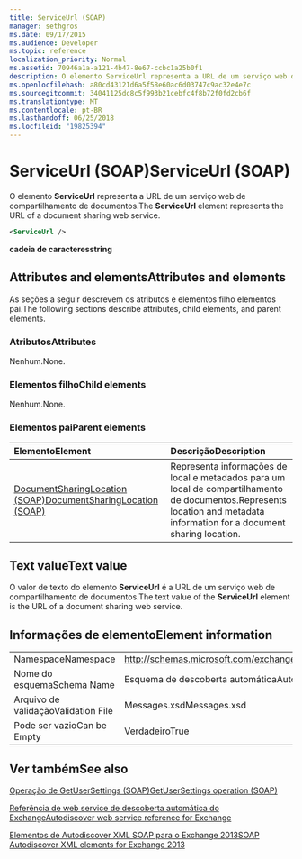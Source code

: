 ```yaml
---
title: ServiceUrl (SOAP)
manager: sethgros
ms.date: 09/17/2015
ms.audience: Developer
ms.topic: reference
localization_priority: Normal
ms.assetid: 70946a1a-a121-4b47-8e67-ccbc1a25b0f1
description: O elemento ServiceUrl representa a URL de um serviço web de compartilhamento de documentos.
ms.openlocfilehash: a80cd43121d6a5f58e60ac6d03747c9ac32e4e7c
ms.sourcegitcommit: 34041125dc8c5f993b21cebfc4f8b72f0fd2cb6f
ms.translationtype: MT
ms.contentlocale: pt-BR
ms.lasthandoff: 06/25/2018
ms.locfileid: "19825394"
---
```

# <a name="serviceurl-soap"></a><span data-ttu-id="a498c-103">ServiceUrl (SOAP)</span><span class="sxs-lookup"><span data-stu-id="a498c-103">ServiceUrl (SOAP)</span></span>

<span data-ttu-id="a498c-104">O elemento **ServiceUrl** representa a URL de um serviço web de compartilhamento de documentos.</span><span class="sxs-lookup"><span data-stu-id="a498c-104">The **ServiceUrl** element represents the URL of a document sharing web service.</span></span> 
  
```XML
<ServiceUrl />
```

 <span data-ttu-id="a498c-105">**cadeia de caracteres**</span><span class="sxs-lookup"><span data-stu-id="a498c-105">**string**</span></span>
## <a name="attributes-and-elements"></a><span data-ttu-id="a498c-106">Attributes and elements</span><span class="sxs-lookup"><span data-stu-id="a498c-106">Attributes and elements</span></span>

<span data-ttu-id="a498c-107">As seções a seguir descrevem os atributos e elementos filho elementos pai.</span><span class="sxs-lookup"><span data-stu-id="a498c-107">The following sections describe attributes, child elements, and parent elements.</span></span>
  
### <a name="attributes"></a><span data-ttu-id="a498c-108">Atributos</span><span class="sxs-lookup"><span data-stu-id="a498c-108">Attributes</span></span>

<span data-ttu-id="a498c-109">Nenhum.</span><span class="sxs-lookup"><span data-stu-id="a498c-109">None.</span></span>
  
### <a name="child-elements"></a><span data-ttu-id="a498c-110">Elementos filho</span><span class="sxs-lookup"><span data-stu-id="a498c-110">Child elements</span></span>

<span data-ttu-id="a498c-111">Nenhum.</span><span class="sxs-lookup"><span data-stu-id="a498c-111">None.</span></span>
  
### <a name="parent-elements"></a><span data-ttu-id="a498c-112">Elementos pai</span><span class="sxs-lookup"><span data-stu-id="a498c-112">Parent elements</span></span>

|<span data-ttu-id="a498c-113">**Elemento**</span><span class="sxs-lookup"><span data-stu-id="a498c-113">**Element**</span></span>|<span data-ttu-id="a498c-114">**Descrição**</span><span class="sxs-lookup"><span data-stu-id="a498c-114">**Description**</span></span>|
|:-----|:-----|
|[<span data-ttu-id="a498c-115">DocumentSharingLocation (SOAP)</span><span class="sxs-lookup"><span data-stu-id="a498c-115">DocumentSharingLocation (SOAP)</span></span>](documentsharinglocation-soap.md) <br/> |<span data-ttu-id="a498c-116">Representa informações de local e metadados para um local de compartilhamento de documentos.</span><span class="sxs-lookup"><span data-stu-id="a498c-116">Represents location and metadata information for a document sharing location.</span></span>  <br/> |
   
## <a name="text-value"></a><span data-ttu-id="a498c-117">Text value</span><span class="sxs-lookup"><span data-stu-id="a498c-117">Text value</span></span>

<span data-ttu-id="a498c-118">O valor de texto do elemento **ServiceUrl** é a URL de um serviço web de compartilhamento de documentos.</span><span class="sxs-lookup"><span data-stu-id="a498c-118">The text value of the **ServiceUrl** element is the URL of a document sharing web service.</span></span> 
  
## <a name="element-information"></a><span data-ttu-id="a498c-119">Informações de elemento</span><span class="sxs-lookup"><span data-stu-id="a498c-119">Element information</span></span>

|||
|:-----|:-----|
|<span data-ttu-id="a498c-120">Namespace</span><span class="sxs-lookup"><span data-stu-id="a498c-120">Namespace</span></span>  <br/> |http://schemas.microsoft.com/exchange/2010/Autodiscover  <br/> |
|<span data-ttu-id="a498c-121">Nome do esquema</span><span class="sxs-lookup"><span data-stu-id="a498c-121">Schema Name</span></span>  <br/> |<span data-ttu-id="a498c-122">Esquema de descoberta automática</span><span class="sxs-lookup"><span data-stu-id="a498c-122">Autodiscover schema</span></span>  <br/> |
|<span data-ttu-id="a498c-123">Arquivo de validação</span><span class="sxs-lookup"><span data-stu-id="a498c-123">Validation File</span></span>  <br/> |<span data-ttu-id="a498c-124">Messages.xsd</span><span class="sxs-lookup"><span data-stu-id="a498c-124">Messages.xsd</span></span>  <br/> |
|<span data-ttu-id="a498c-125">Pode ser vazio</span><span class="sxs-lookup"><span data-stu-id="a498c-125">Can be Empty</span></span>  <br/> |<span data-ttu-id="a498c-126">Verdadeiro</span><span class="sxs-lookup"><span data-stu-id="a498c-126">True</span></span>  <br/> |
   
## <a name="see-also"></a><span data-ttu-id="a498c-127">Ver também</span><span class="sxs-lookup"><span data-stu-id="a498c-127">See also</span></span>



[<span data-ttu-id="a498c-128">Operação de GetUserSettings (SOAP)</span><span class="sxs-lookup"><span data-stu-id="a498c-128">GetUserSettings operation (SOAP)</span></span>](getusersettings-operation-soap.md)


[<span data-ttu-id="a498c-129">Referência de web service de descoberta automática do Exchange</span><span class="sxs-lookup"><span data-stu-id="a498c-129">Autodiscover web service reference for Exchange</span></span>](autodiscover-web-service-reference-for-exchange.md)
  
[<span data-ttu-id="a498c-130">Elementos de Autodiscover XML SOAP para o Exchange 2013</span><span class="sxs-lookup"><span data-stu-id="a498c-130">SOAP Autodiscover XML elements for Exchange 2013</span></span>](soap-autodiscover-xml-elements-for-exchange-2013.md)

